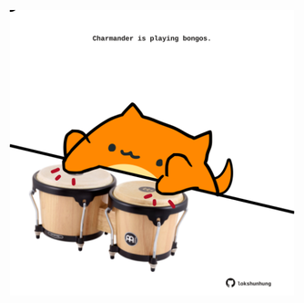 <!-- built at 03/07/2021, 19:01:31 UTC -->
<p align="center">
  <img width="500" height="500" src="./ReadmeImage.svg">
</p>
